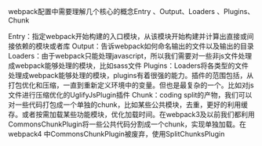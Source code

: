 

webpack配置中需要理解几个核心的概念Entry 、Output、Loaders 、Plugins、 Chunk

Entry：指定webpack开始构建的入口模块，从该模块开始构建并计算出直接或间接依赖的模块或者库
Output：告诉webpack如何命名输出的文件以及输出的目录
Loaders：由于webpack只能处理javascript，所以我们需要对一些非js文件处理成webpack能够处理的模块，比如sass文件
Plugins：Loaders将各类型的文件处理成webpack能够处理的模块，plugins有着很强的能力。插件的范围包括，从打包优化和压缩，一直到重新定义环境中的变量。但也是最复杂的一个。比如对js文件进行压缩优化的UglifyJsPlugin插件
Chunk：coding split的产物，我们可以对一些代码打包成一个单独的chunk，比如某些公共模块，去重，更好的利用缓存。或者按需加载某些功能模块，优化加载时间。在webpack3及以前我们都利用CommonsChunkPlugin将一些公共代码分割成一个chunk，实现单独加载。在webpack4 中CommonsChunkPlugin被废弃，使用SplitChunksPlugin